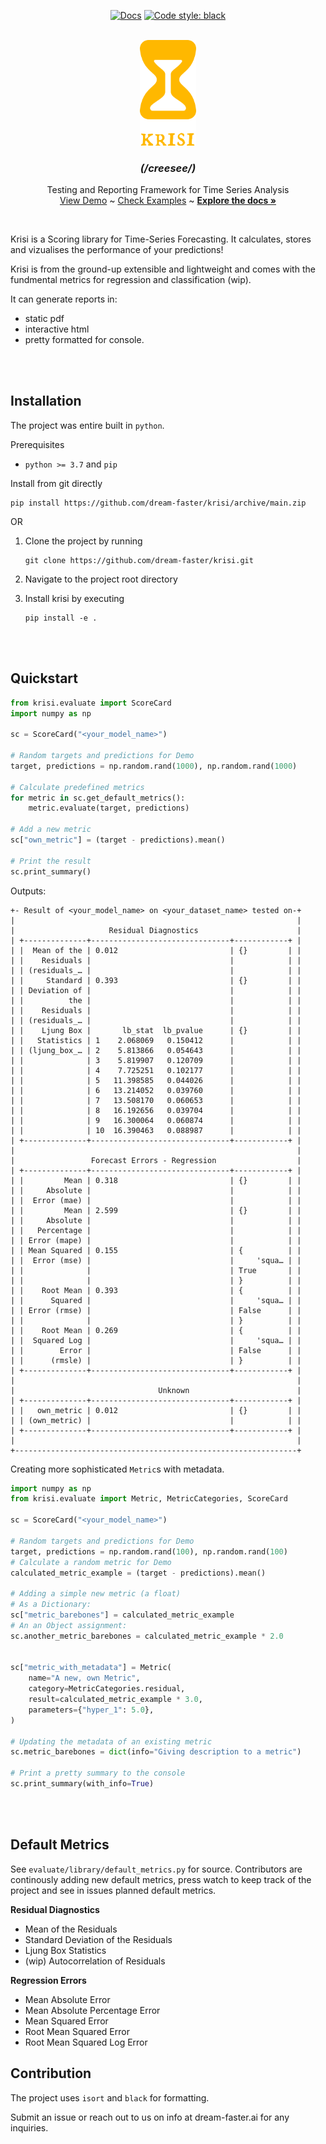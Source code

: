 

<p align="center">
  <a href="https://img.shields.io/github/actions/workflow/status/dream-faster/krisi/sphinx.yml"><img alt="Docs" src="https://img.shields.io/github/actions/workflow/status/dream-faster/krisi/sphinx.yml?logo=readthedocs"></a>
  <a href="https://github.com/psf/black"><img alt="Code style: black" src="https://img.shields.io/badge/code%20style-black-000000.svg"></a>
</p>


<!-- PROJECT LOGO -->
<br />
<div align="center">
  <a href="https://dream-faster.github.io/krisi/">
    <img src="docs/logo.svg" alt="Logo" width="90" >
  </a>

<h3 align="center"> <i>(/creesee/)</i></h3>
  <p align="center">
    Testing and Reporting Framework for Time Series Analysis
    <br />
    <a href="https://github.com/dream-faster/krisi">View Demo</a>  ~
    <a href="https://github.com/dream-faster/krisi/tree/main/src/krisi/examples">Check Examples</a> ~
    <a href="https://dream-faster.github.io/krisi/"><strong>Explore the docs »</strong></a>
  </p>
</div>
<br />

Krisi is a Scoring library for Time-Series Forecasting. It calculates, stores and vizualises the performance of your predictions!

Krisi is from the ground-up extensible and lightweight and comes with the fundmental metrics for regression and classification (wip).

It can generate reports in:
- static pdf
- interactive html 
- pretty formatted for console.
  
<br/>
<br/>
  


## Installation


The project was entire built in ``python``. 

Prerequisites

* ``python >= 3.7`` and ``pip``


Install from git directly

```
pip install https://github.com/dream-faster/krisi/archive/main.zip 
```

OR

1. Clone the project by running
    ```
    git clone https://github.com/dream-faster/krisi.git
    ```

2. Navigate to the project root directory

3. Install krisi by executing 
    ```
    pip install -e .
    ```
<br/>
<br/>

## Quickstart

```python
from krisi.evaluate import ScoreCard
import numpy as np

sc = ScoreCard("<your_model_name>")

# Random targets and predictions for Demo
target, predictions = np.random.rand(1000), np.random.rand(1000)

# Calculate predefined metrics
for metric in sc.get_default_metrics():
    metric.evaluate(target, predictions)

# Add a new metric
sc["own_metric"] = (target - predictions).mean()

# Print the result
sc.print_summary()
```
Outputs:
```
+- Result of <your_model_name> on <your_dataset_name> tested on-+
|                                                               |
|                     Residual Diagnostics                      |
| +--------------+-------------------------------+------------+ |
| |  Mean of the | 0.012                         | {}         | |
| |    Residuals |                               |            | |
| | (residuals_… |                               |            | |
| |     Standard | 0.393                         | {}         | |
| | Deviation of |                               |            | |
| |          the |                               |            | |
| |    Residuals |                               |            | |
| | (residuals_… |                               |            | |
| |    Ljung Box |       lb_stat  lb_pvalue      | {}         | |
| |   Statistics | 1    2.068069   0.150412      |            | |
| | (ljung_box_… | 2    5.813866   0.054643      |            | |
| |              | 3    5.819907   0.120709      |            | |
| |              | 4    7.725251   0.102177      |            | |
| |              | 5   11.398585   0.044026      |            | |
| |              | 6   13.214052   0.039760      |            | |
| |              | 7   13.508170   0.060653      |            | |
| |              | 8   16.192656   0.039704      |            | |
| |              | 9   16.300064   0.060874      |            | |
| |              | 10  16.390463   0.088987      |            | |
| +--------------+-------------------------------+------------+ |
|                                                               |
|                 Forecast Errors - Regression                  |
| +--------------+-------------------------------+------------+ |
| |         Mean | 0.318                         | {}         | |
| |     Absolute |                               |            | |
| |  Error (mae) |                               |            | |
| |         Mean | 2.599                         | {}         | |
| |     Absolute |                               |            | |
| |   Percentage |                               |            | |
| | Error (mape) |                               |            | |
| | Mean Squared | 0.155                         | {          | |
| |  Error (mse) |                               |     'squa… | |
| |              |                               | True       | |
| |              |                               | }          | |
| |    Root Mean | 0.393                         | {          | |
| |      Squared |                               |     'squa… | |
| | Error (rmse) |                               | False      | |
| |              |                               | }          | |
| |    Root Mean | 0.269                         | {          | |
| |  Squared Log |                               |     'squa… | |
| |        Error |                               | False      | |
| |      (rmsle) |                               | }          | |
| +--------------+-------------------------------+------------+ |
|                                                               |
|                                Unknown                        |
| +--------------+-------------------------------+------------+ |
| |   own_metric | 0.012                         | {}         | |
| | (own_metric) |                               |            | |
| +--------------+-------------------------------+------------+ |
|                                                               |
+---------------------------------------------------------------+
```

Creating more sophisticated ``Metric``s with metadata. 
```python
import numpy as np
from krisi.evaluate import Metric, MetricCategories, ScoreCard

sc = ScoreCard("<your_model_name>")

# Random targets and predictions for Demo
target, predictions = np.random.rand(100), np.random.rand(100)
# Calculate a random metric for Demo
calculated_metric_example = (target - predictions).mean()

# Adding a simple new metric (a float)
# As a Dictionary:
sc["metric_barebones"] = calculated_metric_example
# An an Object assignment:
sc.another_metric_barebones = calculated_metric_example * 2.0


sc["metric_with_metadata"] = Metric(
    name="A new, own Metric",
    category=MetricCategories.residual,
    result=calculated_metric_example * 3.0,
    parameters={"hyper_1": 5.0},
)

# Updating the metadata of an existing metric
sc.metric_barebones = dict(info="Giving description to a metric")

# Print a pretty summary to the console
sc.print_summary(with_info=True)
```



<br/>
<br/>


## Default Metrics

See ``evaluate/library/default_metrics.py`` for source.
Contributors are continously adding new default metrics, press watch to keep track of the project and see in issues planned default metrics.

<b> Residual Diagnostics </b>
- Mean of the Residuals
- Standard Deviation of the Residuals
- Ljung Box Statistics
- (wip) Autocorrelation of Residuals


<b> Regression Errors</b>
- Mean Absolute Error
- Mean Absolute Percentage Error
- Mean Squared Error
- Root Mean Squared Error
- Root Mean Squared Log Error


## Contribution


The project uses ``isort`` and ``black`` for formatting.

Submit an issue or reach out to us on info at dream-faster.ai for any inquiries.
